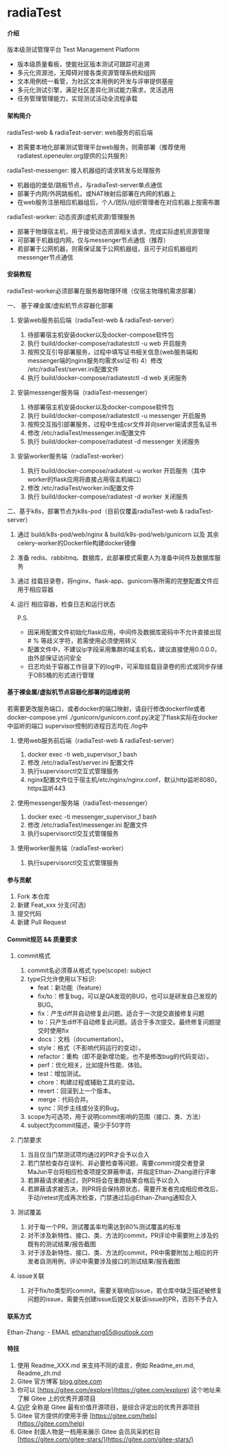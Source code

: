 # radiaTest

#### 介绍
版本级测试管理平台 Test Management Platform

- 版本级质量看板，使能社区版本测试可跟踪可追溯
- 多元化资源池，无障碍对接各类资源管理系统和组网
- 文本用例统一看管，为社区文本用例的开发与评审提供基座
- 多元化测试引擎，满足社区差异化测试能力需求，灵活选用
- 任务管理管理能力，实现测试活动全流程承载

#### 架构简介
radiaTest-web & radiaTest-server: web服务的前后端
- 若需要本地化部署测试管理平台web服务，则需部署（推荐使用radiatest.openeuler.org提供的公共服务）

radiaTest-messenger: 接入机器组的请求转发与处理服务
- 机器组的堡垒/跳板节点，与radiaTest-server单点通信
- 部署于内网/外网跳板机，或NAT映射后部署在内网的机器上
- 在web服务注册相应机器组后，个人/团队/组织管理者在对应机器上按需布置

radiaTest-worker: 动态资源(虚机资源)管理服务
- 部署于物理宿主机，用于接受动态资源相关请求，完成实际虚机资源管理
- 可部署于机器组内网，仅与messenger节点通信（推荐）
- 若部署于公网机器，则需保证属于公网机器组，且可于对应机器组的messenger节点通信


#### 安装教程
radiaTest-worker必须部署在服务器物理环境（仅宿主物理机需求部署）

一、 基于裸金属/虚拟机节点容器化部署
1.  安装web服务前后端（radiaTest-web & radiaTest-server）
    1) 待部署宿主机安装docker以及docker-compose软件包
    2) 执行 build/docker-compose/radiatestctl -u web 开启服务
    3) 按照交互引导部署服务，过程中填写证书相关信息(web服务端和messenger端的nginx服务均需求ssl证书)
    4）修改 /etc/radiaTest/server.ini配置文件
    5) 执行 build/docker-compose/radiatestctl -d web 关闭服务

2.  安装messenger服务端（radiaTest-messenger）
    1) 待部署宿主机安装docker以及docker-compose软件包
    2) 执行 build/docker-compose/radiatestctl -u messenger 开启服务
    3) 按照交互指引部署服务，过程中生成csr文件并向server端请求签名证书
    4) 修改 /etc/radiaTest/messenger.ini配置文件
    5) 执行 build/docker-compose/radiatest -d messenger 关闭服务

3.  安装worker服务端（radiaTest-worker）
    1) 执行 build/docker-compose/radiatest -u worker 开启服务（其中worker的flask应用将直接占用宿主机端口）
    2) 修改 /etc/radiaTest/worker.ini配置文件
    3) 执行 build/docker-compose/radiatest -d worker 关闭服务

二、基于k8s，部署节点为k8s-pod（目前仅覆盖radiaTest-web & radiaTest-server）
1. 通过 build/k8s-pod/web/nginx & build/k8s-pod/web/gunicorn 以及 其余celery-worker的Dockerfile构建docker镜像
2. 准备 redis、rabbitmq、数据库，此部署模式需要人为准备中间件及数据库服务
3. 通过 挂载目录卷，将nginx、flask-app、gunicorn等所需的完整配置文件应用于相应容器
4. 运行 相应容器，检查日志和运行状态

    P.S.
    - 因采用配置文件初始化flask应用，中间件及数据库密码中不允许直接出现 # % 等歧义字符，若需使用必须使用转义
    - 配置文件中，不建议ip字段采用集群的域主机名，建议直接使用0.0.0.0，由外部保证访问安全
    - 日志均处于容器工作目录下的log中，可采取挂载目录卷的形式或同步存储于OBS桶的形式进行管理

#### 基于裸金属/虚拟机节点容器化部署的运维说明
若需要更改服务端口，或者docker的端口映射，请自行修改dockerfile或者docker-compose.yml
./gunicorn/gunicorn.conf.py决定了flask实际在docker中监听的端口
supervisor控制的进程日志均在./log中

1.  使用web服务前后端（radiaTest-web & radiaTest-server）
    1) docker exec -ti web_supervisor_1 bash
    2) 修改 /etc/radiaTest/server.ini 配置文件
    3) 执行supervisorctl交互式管理服务
    4) nginx配置文件位于宿主机/etc/nginx/nginx.conf，默认http监听8080，https监听443

2.  使用messenger服务端（radiaTest-messenger）
    1) docker exec -ti messenger_supervisor_1 bash
    2) 修改 /etc/radiaTest/messenger.ini 配置文件
    3) 执行supervisorctl交互式管理服务

3.  使用worker服务端（radiaTest-worker）
    1) 执行supervisorctl交互式管理服务

#### 参与贡献

1.  Fork 本仓库
2.  新建 Feat_xxx 分支(可选)
3.  提交代码
4.  新建 Pull Request

#### Commit规范 && 质量要求

1.  commit格式
    1) commit名必须尊从格式 type(scope): subject
    2) type只允许使用以下标识:
        - feat：新功能（feature）
        - fix/to：修复bug，可以是QA发现的BUG，也可以是研发自己发现的BUG。
        - fix：产生diff并自动修复此问题。适合于一次提交直接修复问题
        - to：只产生diff不自动修复此问题。适合于多次提交。最终修复问题提交时使用fix
        - docs：文档（documentation）。
        - style：格式（不影响代码运行的变动）。
        - refactor：重构（即不是新增功能，也不是修改bug的代码变动）。
        - perf：优化相关，比如提升性能、体验。
        - test：增加测试。
        - chore：构建过程或辅助工具的变动。
        - revert：回滚到上一个版本。
        - merge：代码合并。
        - sync：同步主线或分支的Bug。
    3) scope为可选项，用于说明commit影响的范围（接口、类、方法）
    4) subject为commit描述，需少于50字符

2.  门禁要求
    1) 当且仅当门禁测试项均通过的PR才会予以合入
    2) 若门禁检查存在误判、非必要检查等问题，需要commit提交者登录MaJun平台将相应检查项提交屏蔽申请，并指定Ethan-Zhang进行评审
    3) 若屏蔽请求被通过，则PR将会在重跑结果合格后予以合入
    4) 若屏蔽请求被否决，则PR将会保持原状态，需要开发者完成相应修改后，手动/retest完成再次检查，门禁通过后@Ethan-Zhang通知合入

3.  测试覆盖
    1) 对于每一个PR，测试覆盖率均需达到80%测试覆盖的标准
    2) 对不涉及新特性、接口、类、方法的commit，PR评论中需要附上涉及的既有的测试结果/报告截图
    3) 对于涉及新特性、接口、类、方法的commit，PR中需要附加上相应的开发者自测用例，评论中需要涉及接口的测试结果/报告截图
    
4.  issue关联
    1) 对于fix/to类型的commit，需要关联响应issue，若仓库中缺乏描述被修复问题的issue，需要先创建issue后提交关联该issue的PR，否则不予合入

#### 联系方式

Ethan-Zhang:
    - EMAIL ethanzhang55@outlook.com

#### 特技

1.  使用 Readme\_XXX.md 来支持不同的语言，例如 Readme\_en.md, Readme\_zh.md
2.  Gitee 官方博客 [blog.gitee.com](https://blog.gitee.com)
3.  你可以 [https://gitee.com/explore](https://gitee.com/explore) 这个地址来了解 Gitee 上的优秀开源项目
4.  [GVP](https://gitee.com/gvp) 全称是 Gitee 最有价值开源项目，是综合评定出的优秀开源项目
5.  Gitee 官方提供的使用手册 [https://gitee.com/help](https://gitee.com/help)
6.  Gitee 封面人物是一档用来展示 Gitee 会员风采的栏目 [https://gitee.com/gitee-stars/](https://gitee.com/gitee-stars/)
